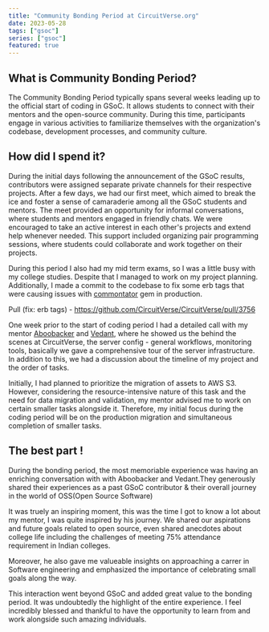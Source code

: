 ```yaml
---
title: "Community Bonding Period at CircuitVerse.org" 
date: 2023-05-28
tags: ["gsoc"]
series: ["gsoc"]
featured: true
---
```


## What is Community Bonding Period?

The Community Bonding Period typically spans several weeks leading up to the official start of coding in GSoC. It allows students to 
connect with their mentors and the open-source community. During this time, participants engage in various activities to familiarize 
themselves with the organization's codebase, development processes, and community culture.


## How did I spend it?

During the initial days following the announcement of the GSoC results, contributors were assigned separate private channels for their respective projects.
After a few days, we had our first meet, which aimed to break the ice and foster a sense of camaraderie among all the GSoC students and mentors. 
The meet provided an opportunity for informal conversations, where students and mentors engaged in friendly chats. 
We were encouraged to take an active interest in each other's projects and extend help whenever needed. 
This support included organizing pair programming sessions, where students could collaborate and work together on their projects.


During this period I also had my mid term exams, so I was a little busy with my college studies. Despite that I managed to work on my project planning.
Additionally, I made a commit to the codebase to fix some erb tags that were causing issues with [commontator](https://github.com/lml/commontator) gem in production.

Pull (fix: erb tags) - https://github.com/CircuitVerse/CircuitVerse/pull/3756


One week prior to the start of coding period I had a detailed call with my mentor [Aboobacker](https://github.com/tachyons) and [Vedant](https://github.com/vedant-jain03),
where he showed us the behind the scenes at CircuitVerse, the server config - general workflows, monitoring tools, basically we gave a comprehensive tour of the
server infrastructure. 
In addition to this, we had a discussion about the timeline of my project and the order of tasks. 

Initially, I had planned to prioritize the migration of assets to AWS S3. However, considering the resource-intensive nature of this task and the need for 
data migration and validation, my mentor advised me to work on certain smaller tasks alongside it. Therefore, my initial focus during the coding period will be on the production migration and simultaneous completion of smaller tasks.

## The best part !

During the bonding period, the most memoriable experience was having an enriching conversation with
with Aboobacker and Vedant.They generously shared their experiences as a past GSoC contributor & their overall journey in the world of OSS(Open Source Software)

It was truely an inspiring moment, this was the time I got to know a lot about my mentor, I was quite inspired by his journey. We shared our aspirations and future goals related to open source, even shared anecdotes about college life including the challenges of meeting 75% attendance requirement in Indian colleges.

Moreover, he also gave me valueable insights on approaching a carrer in Software engineering and emphasized the importance of celebrating small goals along the way.

This interaction went beyond GSoC and added great value to the bonding period. It was undoubtedly the highlight of the entire experience. I feel incredibly blessed 
and thankful to have the opportunity to learn from and work alongside such amazing individuals.

